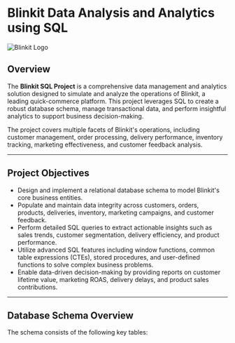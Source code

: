 # Blinkit Data Analysis and Analytics using SQL

![Blinkit Logo](blinkit.png)

## Overview

The **Blinkit SQL Project** is a comprehensive data management and analytics solution designed to simulate and analyze the operations of Blinkit, a leading quick-commerce platform. This project leverages SQL to create a robust database schema, manage transactional data, and perform insightful analytics to support business decision-making.

The project covers multiple facets of Blinkit's operations, including customer management, order processing, delivery performance, inventory tracking, marketing effectiveness, and customer feedback analysis.

---

## Project Objectives

- Design and implement a relational database schema to model Blinkit's core business entities.
- Populate and maintain data integrity across customers, orders, products, deliveries, inventory, marketing campaigns, and customer feedback.
- Perform detailed SQL queries to extract actionable insights such as sales trends, customer segmentation, delivery efficiency, and product performance.
- Utilize advanced SQL features including window functions, common table expressions (CTEs), stored procedures, and user-defined functions to solve complex business problems.
- Enable data-driven decision-making by providing reports on customer lifetime value, marketing ROAS, delivery delays, and product sales contributions.

---

## Database Schema Overview

The schema consists of the following key tables:
